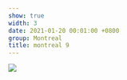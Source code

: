 ```yaml
---
show: true
width: 3
date: 2021-01-20 00:01:00 +0800
group: Montreal
title: montreal 9
---
```

<div>
<a href="/assets/images/photos/montreal/20230223-DSC08954.jpg" target="_blank">
    <img data-src="/assets/images/photos/montreal/20230223-DSC08954.jpg" class="lazy w-100 rounded-xl" src="{{ '/assets/images/empty_300x200.png' | relative_url }}">
</a>
</div>
